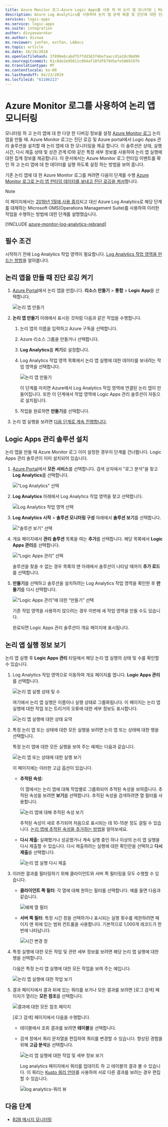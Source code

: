 ```yaml
---
title: Azure Monitor 로그-Azure Logic Apps를 사용 하 여 논리 앱 모니터링 | Microsoft Docs
description: Azure Log Analytics를 사용하여 논리 앱 문제 해결 및 진단에 대한 인사이트 및 디버깅 데이터 가져오기
services: logic-apps
ms.service: logic-apps
ms.suite: integration
author: divyaswarnkar
ms.author: divswa
ms.reviewer: jonfan, estfan, LADocs
ms.topic: article
ms.date: 10/19/2018
ms.openlocfilehash: 3f890e6cabd757fdd38374befaaccd1a10c9bd96
ms.sourcegitcommit: 61c8de2e95011c094af18fdf679d5efe5069197b
ms.translationtype: MT
ms.contentlocale: ko-KR
ms.lasthandoff: 04/23/2019
ms.locfileid: "62106213"
---
```

# <a name="monitor-logic-apps-with-azure-monitor-logs"></a>Azure Monitor 로그를 사용하여 논리 앱 모니터링

모니터링 하 고 논리 앱에 대 한 다양 한 디버깅 정보를 설정 [Azure Monitor 로그](../log-analytics/log-analytics-overview.md) 논리 앱을 만들 때. Azure Monitor 로그는 진단 로깅 및 Azure portal에서 Logic Apps 관리 솔루션을 설치할 때 논리 앱에 대 한 모니터링을 제공 합니다. 이 솔루션은 상태, 실행 시간, 다시 제출 상태 및 상관 관계 ID와 같은 특정 세부 정보를 사용하여 논리 앱 실행에 대한 집계 정보를 제공합니다. 이 문서에서는 Azure Monitor 로그 런타임 이벤트를 확인 하 고 논리 앱에 대 한 데이터를 실행 하도록 설정 하는 방법을 보여 줍니다.

기존 논리 앱에 대 한 Azure Monitor 로그를 켜려면 다음이 단계를 수행 [Azure Monitor 로그로 논리 앱 런타임 데이터를 보내고 진단 로깅을 켜서](../logic-apps/logic-apps-monitor-your-logic-apps.md#azure-diagnostics)합니다.

> [!NOTE]
> 이 페이지에서는 [2019년 1월에 사용 중지](../azure-monitor/platform/oms-portal-transition.md)되고 대신 Azure Log Analytics로 해당 단계를 대체하는 Microsoft OMS(Operations Management Suite)를 사용하여 이러한 작업을 수행하는 방법에 대한 단계를 설명했습니다. 

[!INCLUDE [azure-monitor-log-analytics-rebrand](../../includes/azure-monitor-log-analytics-rebrand.md)]

## <a name="prerequisites"></a>필수 조건

시작하기 전에 Log Analytics 작업 영역이 필요합니다. [Log Analytics 작업 영역을 만드는 방법](../azure-monitor/learn/quick-create-workspace.md)을 알아봅니다. 

## <a name="turn-on-diagnostics-logging-when-creating-logic-apps"></a>논리 앱을 만들 때 진단 로깅 켜기

1. [Azure Portal](https://portal.azure.com)에서 논리 앱을 만듭니다. **리소스 만들기** > **통합** > **Logic App**을 선택합니다.

   ![논리 앱 만들기](media/logic-apps-monitor-your-logic-apps-oms/find-logic-apps-azure.png)

1. **논리 앱 만들기** 아래에서 표시된 것처럼 다음과 같은 작업을 수행합니다.

   1. 논리 앱의 이름을 입력하고 Azure 구독을 선택합니다. 

   1. Azure 리소스 그룹을 만들거나 선택합니다.

   1. **Log Analytics**를 **켜기**로 설정합니다. 

   1. Log Analytics 작업 영역 목록에서 논리 앱 실행에 대한 데이터를 보내려는 작업 영역을 선택합니다. 

      ![논리 앱 만들기](./media/logic-apps-monitor-your-logic-apps-oms/create-logic-app.png)

      이 단계를 마치면 Azure에서 Log Analytics 작업 영역에 연결된 논리 앱이 만들어집니다. 
      또한 이 단계에서 작업 영역에 Logic Apps 관리 솔루션이 자동으로 설치됩니다.

   1. 작업을 완료하면 **만들기**를 선택합니다.

1. 논리 앱 실행을 보려면 [다음 단계로 계속 진행합니다](#view-logic-app-runs-oms).

## <a name="install-logic-apps-management-solution"></a>Logic Apps 관리 솔루션 설치

논리 앱을 만들 때 Azure Monitor 로그 이미 설정한 경우이 단계를 건너뜁니다. Logic Apps 관리 솔루션이 이미 설치되어 있습니다.

1. [Azure Portal](https://portal.azure.com)에서 **모든 서비스**를 선택합니다. 검색 상자에서 "로그 분석"을 찾고 **Log Analytics**를 선택합니다.

   !["Log Analytics" 선택](./media/logic-apps-monitor-your-logic-apps-oms/find-log-analytics.png)

1. **Log Analytics** 아래에서 Log Analytics 작업 영역을 찾고 선택합니다. 

   ![Log Analytics 작업 영역 선택](./media/logic-apps-monitor-your-logic-apps-oms/select-log-analytics-workspace.png)

1. **Log Analytics 시작** > **솔루션 모니터링 구성** 아래에서 **솔루션 보기**를 선택합니다.

   !["솔루션 보기" 선택](media/logic-apps-monitor-your-logic-apps-oms/log-analytics-workspace.png)

1. 개요 페이지에서 **관리 솔루션** 목록을 여는 **추가**를 선택합니다. 해당 목록에서 **Logic Apps 관리**를 선택합니다. 

   ![“Logic Apps 관리” 선택](./media/logic-apps-monitor-your-logic-apps-oms/add-logic-apps-management-solution.png)

   솔루션을 찾을 수 없는 경우 목록의 맨 아래에서 솔루션이 나타날 때까지 **추가 로드**를 선택합니다.

1. **만들기**를 선택하고 솔루션을 설치하려는 Log Analytics 작업 영역을 확인한 후 **만들기**를 다시 선택합니다.   

   ![“Logic Apps 관리”에 대한 “만들기” 선택](./media/logic-apps-monitor-your-logic-apps-oms/create-logic-apps-management-solution.png)

   기존 작업 영역을 사용하지 않으려는 경우 이번에 새 작업 영역을 만들 수도 있습니다.

   완료되면 Logic Apps 관리 솔루션이 개요 페이지에 표시됩니다. 

<a name="view-logic-app-runs-oms"></a>

## <a name="view-logic-app-run-information"></a>논리 앱 실행 정보 보기

논리 앱 실행 후 **Logic Apps 관리** 타일에서 해당 논리 앱 실행의 상태 및 수를 확인할 수 있습니다. 

1. Log Analytics 작업 영역으로 이동하여 개요 페이지를 엽니다. **Logic Apps 관리**를 선택합니다. 

   ![논리 앱 실행 상태 및 수](media/logic-apps-monitor-your-logic-apps-oms/overview.png)

   여기에서 논리 앱 실행은 이름이나 실행 상태로 그룹화됩니다. 
   이 페이지는 논리 앱 실행에 대한 작업 또는 트리거의 오류에 대한 세부 정보도 표시합니다.

   ![논리 앱 실행에 대한 상태 요약](media/logic-apps-monitor-your-logic-apps-oms/logic-apps-runs-summary.png)
   
1. 특정 논리 앱 또는 상태에 대한 모든 실행을 보려면 논리 앱 또는 상태에 대한 행을 선택합니다.

   특정 논리 앱에 대한 모든 실행을 보여 주는 예제는 다음과 같습니다.

   ![논리 앱 또는 상태에 대한 실행 보기](media/logic-apps-monitor-your-logic-apps-oms/logic-app-run-details.png)

   이 페이지에는 이러한 고급 옵션이 있습니다.

   * **추적된 속성:**

     이 열에서는 논리 앱에 대해 작업별로 그룹화되어 추적된 속성을 보여줍니다. 추적된 속성을 보려면 **보기**를 선택합니다. 
     추적된 속성을 검색하려면 열 필터를 사용합니다.
   
     ![논리 앱에 대해 추적된 속성 보기](media/logic-apps-monitor-your-logic-apps-oms/logic-app-tracked-properties.png)

     추적된 속성이 새로 추가되어 처음으로 표시되는 데 10-15분 정도 걸릴 수 있습니다. [논리 앱에 추적된 속성을 추가하는 방법](logic-apps-monitor-your-logic-apps.md#azure-diagnostics-event-settings-and-details)을 알아보세요.

   * **다시 제출:** 실패했거나 성공했거나 계속 실행 중인 하나 이상의 논리 앱 실행을 다시 제출할 수 있습니다. 다시 제출하려는 실행에 대한 확인란을 선택하고 **다시 제출**을 선택합니다. 

     ![논리 앱 실행 다시 제출](media/logic-apps-monitor-your-logic-apps-oms/logic-app-resubmit.png)

1. 이러한 결과를 필터링하기 위해 클라이언트와 서버 쪽 필터링을 모두 수행할 수 있습니다.

   * **클라이언트 쪽 필터**: 각 열에 대해 원하는 필터를 선택합니다. 예를 들면 다음과 같습니다.

     ![예제 열 필터](media/logic-apps-monitor-your-logic-apps-oms/filters.png)

   * **서버 쪽 필터**: 특정 시간 창을 선택하거나 표시되는 실행 횟수를 제한하려면 페이지 맨 위에 있는 범위 컨트롤을 사용합니다. 기본적으로 1,000개 레코드가 한 번에 나타납니다.
   
     ![시간 변경 창](media/logic-apps-monitor-your-logic-apps-oms/change-interval.png)
 
1. 특정 실행에 대한 모든 작업 및 관련 세부 정보를 보려면 해당 논리 앱 실행에 대한 행을 선택합니다.

   다음은 특정 논리 앱 실행에 대한 모든 작업을 보여 주는 예입니다.

   ![논리 앱 실행에 대한 작업 보기](media/logic-apps-monitor-your-logic-apps-oms/logic-app-action-details.png)
   
1. 결과 페이지에서 결과 뒤에 있는 쿼리를 보거나 모든 결과를 보려면 [로그 검색] 페이지가 열리는 **모든 참조**를 선택합니다.
   
   ![결과에 대한 모든 참조 페이지](media/logic-apps-monitor-your-logic-apps-oms/logic-app-seeall.png)
   
   [로그 검색] 페이지에서 다음을 수행합니다.

   * 테이블에서 조회 결과를 보려면 **테이블**을 선택합니다.

   * 검색 창에서 쿼리 문자열을 편집하여 쿼리를 변경할 수 있습니다. 
   향상된 경험을 위해 **고급 분석**을 선택합니다.

     ![논리 앱 실행에 대한 작업 및 세부 정보 보기](media/logic-apps-monitor-your-logic-apps-oms/log-search-page.png)
     
     Log analytics 페이지에서 쿼리를 업데이트 하 고 테이블의 결과 볼 수 있습니다. 이 쿼리는 [Kusto 쿼리 언어](https://aka.ms/LogAnalyticsLanguageReference)를 사용하여 서로 다른 결과를 보려는 경우 편집할 수 있습니다. 

     ![log analytics-쿼리 뷰](media/logic-apps-monitor-your-logic-apps-oms/query.png)

## <a name="next-steps"></a>다음 단계

* [B2B 메시지 모니터링](../logic-apps/logic-apps-monitor-b2b-message.md)
